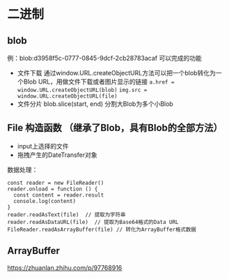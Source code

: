 # 二进制

## blob
例：blob:d3958f5c-0777-0845-9dcf-2cb28783acaf
可以完成的功能
- 文件下载
  通过window.URL.createObjectURL方法可以把一个blob转化为一个Blob URL，用做文件下载或者图片显示的链接
  `a.href = window.URL.createObjectURL(blob)`
  `img.src = window.URL.createObjectURL(file)`
- 文件分片
  blob.slice(start, end)
  分割大Blob为多个小Blob

## File 构造函数 （继承了Blob，具有Blob的全部方法）
- input上选择的文件
- 拖拽产生的DateTransfer对象

数据处理：
```
const reader = new FileReader()
reader.onload = function () {
  const content = reader.result
  console.log(content)
}
reader.readAsText(file)  // 提取为字符串
reader.readAsDataURL(file)  // 提取为Base64格式的Data URL
FileReader.readAsArrayBuffer(file) // 转化为ArrayBuffer格式数据
```

## ArrayBuffer
https://zhuanlan.zhihu.com/p/97768916